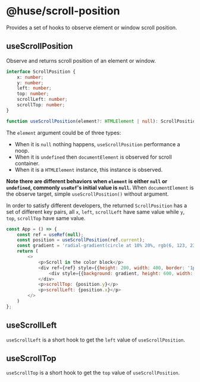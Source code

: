 # @huse/scroll-position

Provides a set of hooks to observe element or window scroll position.

## useScrollPosition

Observe and returns scroll position of an element or window.

```typescript
interface ScrollPosition {
    x: number;
    y: number;
    left: number;
    top: number;
    scrollLeft: number;
    scrollTop: number;
}

function useScrollPosition(element?: HTMLElement | null): ScrollPosition
```

The `element` argument could be of three types:

- When it is `null` nothing happens, `useScrollPosition` performance a noop.
- When it is `undefined` then `documentElement` is observed for scroll container.
- When it is a `HTMLElement` instance, this instance is observed.

**Note there are different behaviors when `element` is either `null` or `undefined`, commonly `useRef`'s initial value is `null`.**
When `documentElement` is the observe target, simple `useScrollPosition()` without argument.

In order to satisfy different developers, the returned `ScrollPosition` has a set of different key pairs,
all `x`, `left`, `scrollLeft` have same value while `y`, `top`, `scrollTop` have same value.

```javascript
const App = () => {
    const ref = useRef(null);
    const position = useScrollPosition(ref.current);
    const gradient = 'radial-gradient(circle at 10% 20%, rgb(6, 123, 239) 14.2%, rgb(219, 115, 249) 89.5%)';
    return (
        <>
            <p>Scroll in the color block</p>
            <div ref={ref} style={{height: 200, width: 400, border: '1px solid #ccc', overflow: 'scroll'}}>
                <div style={{background: gradient, height: 600, width: 800}} />
            </div>
            <p>scrollTop: {position.y}</p>
            <p>scrollLeft: {position.x}</p>
        </>
    )
};
```

## useScrollLeft

`useScrollLeft` is a short hook to get the `left` value of `useScrollPosition`.

## useScrollTop

`useScrollTop` is a short hook to get the `top` value of `useScrollPosition`.
